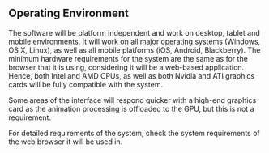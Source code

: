 ## Operating Environment

The software will be platform independent and work on desktop, tablet and mobile environments. It will work on all major operating systems (Windows, OS X, Linux), as well as all mobile platforms (iOS, Android, Blackberry). The minimum hardware requirements for the system are the same as for the browser that it is using, considering it will be a web-based application. Hence, both Intel and AMD CPUs, as well as both Nvidia and ATI graphics cards will be fully compatible with the system.

Some areas of the interface will respond quicker with a high-end graphics card as the animation processing is offloaded to the GPU, but this is not a requirement.

For detailed requirements of the system, check the system requirements of the web browser it will be used in.